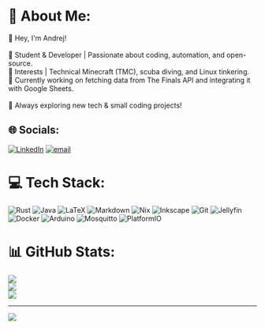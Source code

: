# 💫 About Me:
👋 Hey, I'm Andrej!<br><br>🔹 Student & Developer | Passionate about coding, automation, and open-source.<br>🔹 Interests | Technical Minecraft (TMC), scuba diving, and Linux tinkering.<br>🔹 Currently working on fetching data from The Finals API and integrating it with Google Sheets.<br><br>🚀 Always exploring new tech & small coding projects!


## 🌐 Socials:
[![LinkedIn](https://img.shields.io/badge/LinkedIn-%230077B5.svg?logo=linkedin&logoColor=white)](https://linkedin.com/in/andrej-vencelj-b96113266) [![email](https://img.shields.io/badge/Email-D14836?logo=gmail&logoColor=white)](mailto:andrej.vencelj.007@gmail.com) 

# 💻 Tech Stack:
![Rust](https://img.shields.io/badge/rust-%23000000.svg?style=for-the-badge&logo=rust&logoColor=white) ![Java](https://img.shields.io/badge/java-%23ED8B00.svg?style=for-the-badge&logo=openjdk&logoColor=white) ![LaTeX](https://img.shields.io/badge/latex-%23008080.svg?style=for-the-badge&logo=latex&logoColor=white) ![Markdown](https://img.shields.io/badge/markdown-%23000000.svg?style=for-the-badge&logo=markdown&logoColor=white) ![Nix](https://img.shields.io/badge/NIX-5277C3.svg?style=for-the-badge&logo=NixOS&logoColor=white) ![Inkscape](https://img.shields.io/badge/Inkscape-e0e0e0?style=for-the-badge&logo=inkscape&logoColor=080A13) ![Git](https://img.shields.io/badge/git-%23F05033.svg?style=for-the-badge&logo=git&logoColor=white) ![Jellyfin](https://img.shields.io/badge/jellyfin-%23000B25.svg?style=for-the-badge&logo=Jellyfin&logoColor=00A4DC) ![Docker](https://img.shields.io/badge/docker-%230db7ed.svg?style=for-the-badge&logo=docker&logoColor=white) ![Arduino](https://img.shields.io/badge/-Arduino-00979D?style=for-the-badge&logo=Arduino&logoColor=white) ![Mosquitto](https://img.shields.io/badge/mosquitto-%233C5280.svg?style=for-the-badge&logo=eclipsemosquitto&logoColor=white) ![PlatformIO](https://img.shields.io/badge/PlatformIO-%23222.svg?style=for-the-badge&logo=platformio&logoColor=%23f5822a)
# 📊 GitHub Stats:
![](https://github-readme-stats.vercel.app/api?username=andrejfox&theme=dark&hide_border=false&include_all_commits=true&count_private=true)<br/>
![](https://nirzak-streak-stats.vercel.app/?user=andrejfox&theme=dark&hide_border=false)<br/>
![](https://github-readme-stats.vercel.app/api/top-langs/?username=andrejfox&theme=dark&hide_border=false&include_all_commits=true&count_private=true&layout=compact)

---
[![](https://visitcount.itsvg.in/api?id=andrejfox&icon=0&color=0)](https://visitcount.itsvg.in)

<!-- Proudly created with GPRM ( https://gprm.itsvg.in ) -->
